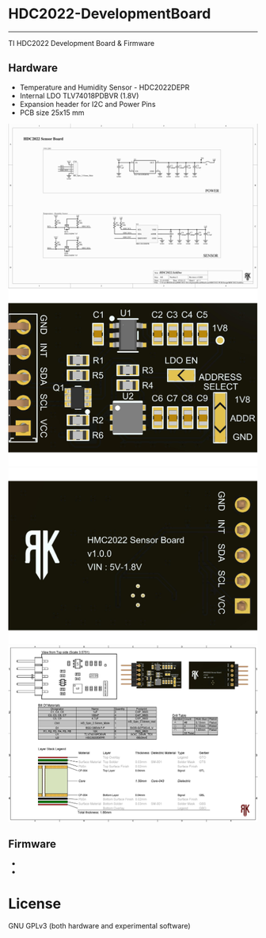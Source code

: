 # HDC2022-DevelopmentBoard
 ---------------------------------------
 TI HDC2022 Development Board & Firmware


## Hardware

* Temperature and Humidity Sensor - HDC2022DEPR
* Internal LDO TLV74018PDBVR (1.8V)
* Expansion header for I2C and Power Pins
* PCB size 25x15 mm

<img src="Hardware/HDC2022 PCB Design/Project Outputs for HDC2022/HDC2022-page-001.jpg" width="800">
<img src="Hardware/HDC2022 PCB Design/Project Outputs for HDC2022/HDC2022-page-002.jpg" width="800">
<img src="Hardware/HDC2022 PCB Design/Project Outputs for HDC2022/HDC2022-page-003.jpg" width="800">
<img src="Hardware/HDC2022 PCB Design/Project Outputs for HDC2022/HDC2022-page-004.jpg" width="800">


## Firmware

* 
* 

# License
GNU GPLv3 (both hardware and experimental software)

